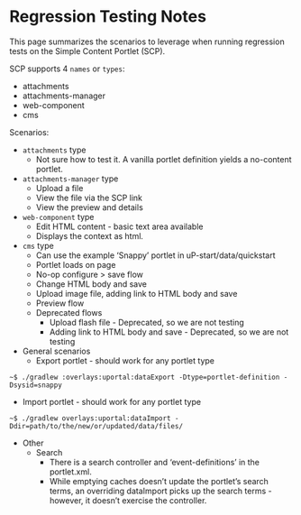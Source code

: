 # Regression Testing Notes
This page summarizes the scenarios to leverage when running regression tests on the Simple Content Portlet (SCP).

SCP supports 4 `names` or `types`:
* attachments
* attachments-manager
* web-component
* cms

Scenarios:
* `attachments` type
  * Not sure how to test it. A vanilla portlet definition yields a no-content portlet.
* `attachments-manager` type
  * Upload a file
  * View the file via the SCP link
  * View the preview and details
* `web-component` type
  * Edit HTML content - basic text area available
  * Displays the context as html.
* `cms` type
  * Can use the example ‘Snappy’ portlet in uP-start/data/quickstart
  * Portlet loads on page
  * No-op configure > save flow
  * Change HTML body and save
  * Upload image file, adding link to HTML body and save
  * Preview flow
  * Deprecated flows
    * Upload flash file - Deprecated, so we are not testing
    * Adding link to HTML body and save - Deprecated, so we are not testing
* General scenarios
    * Export portlet - should work for any portlet type
```shell
~$ ./gradlew :overlays:uportal:dataExport -Dtype=portlet-definition -Dsysid=snappy
```
  * Import portlet - should work for any portlet type
```shell
~$ ./gradlew overlays:uportal:dataImport -Ddir=path/to/the/new/or/updated/data/files/
```
* Other
  * Search
    * There is a search controller and ‘event-definitions’ in the portlet.xml.
    * While emptying caches doesn’t update the portlet’s search terms, an overriding dataImport picks up the search terms - however, it doesn’t exercise the controller.
